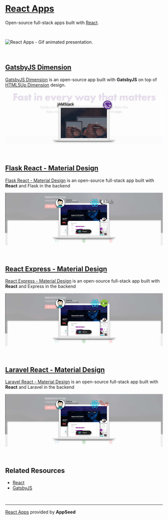 # [React Apps](https://appseed.us/apps/react) 

Open-source full-stack apps built with [React](https://reactjs.org/).

<br />

![React Apps - Gif animated presentation.](https://github.com/app-generator/static/blob/master/products/gatsbyjs-apps-intro.gif?raw=true)

<br />

## [GatsbyJS Dimension](https://appseed.us/apps/gatsbyjs/html5up-dimension)

[GatsbyJS Dimension](https://appseed.us/apps/gatsbyjs/html5up-dimension) is an open-source app built with **GatsbyJS** on top of [HTML5Up Dimension](https://html5up.net/dimension) design.

![GatsbyJS Dimension - App Screen Shot.](https://github.com/app-generator/static/blob/master/products/gatsbyjs-dimension.jpg?raw=true)

<br />

## [Flask React - Material Design](https://appseed.us/apps/flask-apps/material-kit-creative-tim)

[Flask React - Material Design](https://appseed.us/apps/flask-apps/material-kit-creative-tim) is an open-source full-stack app built with **React** and Flask in the backend

![Flask React with Material Design - App Screen Shot.](https://github.com/app-generator/static/blob/master/products/react-flask-material-kit.jpg?raw=true)

<br />

## [React Express - Material Design](https://appseed.us/apps/react/express/material-kit-creative-tim)

[React Express - Material Design](https://appseed.us/apps/react/express/material-kit-creative-tim) is an open-source full-stack app built with **React** and Express in the backend

![React Express with Material Design - App Screen Shot.](https://github.com/app-generator/static/blob/master/products/react-express-material-kit.jpg?raw=true)

<br />

## [Laravel React - Material Design](https://appseed.us/apps/react/laravel/material-kit-creative-tim)

[Laravel React - Material Design](https://appseed.us/apps/react/laravel/material-kit-creative-tim) is an open-source full-stack app built with **React** and Laravel in the backend

![Laravel React with Material Design - App Screen Shot.](https://github.com/app-generator/static/blob/master/products/react-laravel-material-kit.jpg?raw=true)

<br />

## Related Resources
 - [React](https://reactjs.org/)
 - [GatsbyJS](https://www.gatsbyjs.org/)

<br />

--- 
[React Apps](https://appseed.us/apps/react) provided by **AppSeed**
